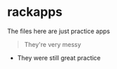 rackapps
========

The files here are just practice apps

>They're very messy 

* They were still great practice 
